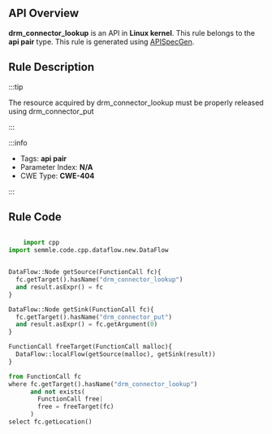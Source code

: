 ---
---


## API Overview
**drm_connector_lookup** is an API in **Linux kernel**. This rule belongs to the **api pair** type. This rule is generated using [APISpecGen](../../tools/APISpecGen).
## Rule Description

:::tip

The resource acquired by drm_connector_lookup must be properly released using drm_connector_put

:::

:::info

- Tags: **api pair**
- Parameter Index: **N/A**
- CWE Type: **CWE-404**

:::

## Rule Code
```python

    import cpp
import semmle.code.cpp.dataflow.new.DataFlow


DataFlow::Node getSource(FunctionCall fc){
  fc.getTarget().hasName("drm_connector_lookup")
  and result.asExpr() = fc
}

DataFlow::Node getSink(FunctionCall fc){
  fc.getTarget().hasName("drm_connector_put")
  and result.asExpr() = fc.getArgument(0)
}

FunctionCall freeTarget(FunctionCall malloc){
  DataFlow::localFlow(getSource(malloc), getSink(result))
}

from FunctionCall fc
where fc.getTarget().hasName("drm_connector_lookup")
      and not exists(
        FunctionCall free| 
        free = freeTarget(fc)
      )
select fc.getLocation()

    
```
